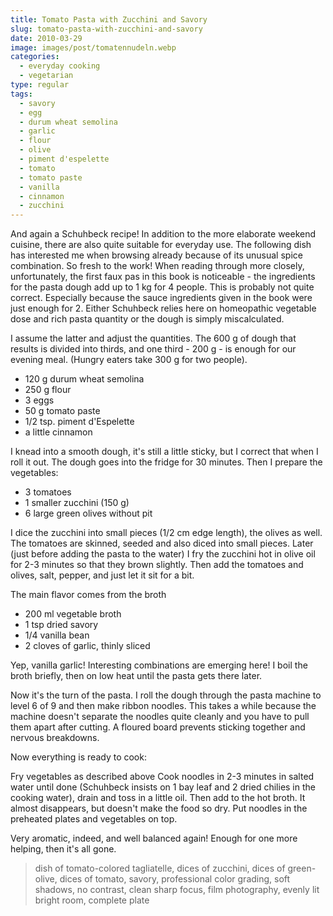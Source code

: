 ```yaml
---
title: Tomato Pasta with Zucchini and Savory
slug: tomato-pasta-with-zucchini-and-savory
date: 2010-03-29
image: images/post/tomatennudeln.webp
categories: 
  - everyday cooking
  - vegetarian
type: regular
tags: 
  - savory
  - egg
  - durum wheat semolina
  - garlic
  - flour
  - olive
  - piment d'espelette
  - tomato
  - tomato paste
  - vanilla
  - cinnamon
  - zucchini
---
```


And again a Schuhbeck recipe! In addition to the more elaborate weekend cuisine, there are also quite suitable for everyday use. The following dish has interested me when browsing already because of its unusual spice combination. So fresh to the work! When reading through more closely, unfortunately, the first faux pas in this book is noticeable - the ingredients for the pasta dough add up to 1 kg for 4 people. This is probably not quite correct. Especially because the sauce ingredients given in the book were just enough for 2. Either Schuhbeck relies here on homeopathic vegetable dose and rich pasta quantity or the dough is simply miscalculated.

I assume the latter and adjust the quantities. The 600 g of dough that results is divided into thirds, and one third - 200 g - is enough for our evening meal. (Hungry eaters take 300 g for two people).

* 120 g durum wheat semolina 
* 250 g flour 
* 3 eggs 
* 50 g tomato paste 
* 1/2 tsp. piment d'Espelette 
* a little cinnamon

I knead into a smooth dough, it's still a little sticky, but I correct that when I roll it out. The dough goes into the fridge for 30 minutes. Then I prepare the vegetables:

* 3 tomatoes 
* 1 smaller zucchini (150 g) 
* 6 large green olives without pit

I dice the zucchini into small pieces (1/2 cm edge length), the olives as well. The tomatoes are skinned, seeded and also diced into small pieces. Later (just before adding the pasta to the water) I fry the zucchini hot in olive oil for 2-3 minutes so that they brown slightly. Then add the tomatoes and olives, salt, pepper, and just let it sit for a bit.

The main flavor comes from the broth

* 200 ml vegetable broth 
* 1 tsp dried savory 
* 1/4 vanilla bean 
* 2 cloves of garlic, thinly sliced

Yep, vanilla garlic! Interesting combinations are emerging here! I boil the broth briefly, then on low heat until the pasta gets there later.

Now it's the turn of the pasta. I roll the dough through the pasta machine to level 6 of 9 and then make ribbon noodles. This takes a while because the machine doesn't separate the noodles quite cleanly and you have to pull them apart after cutting. A floured board prevents sticking together and nervous breakdowns.

Now everything is ready to cook:

Fry vegetables as described above Cook noodles in 2-3 minutes in salted water until done (Schuhbeck insists on 1 bay leaf and 2 dried chilies in the cooking water), drain and toss in a little oil. Then add to the hot broth. It almost disappears, but doesn't make the food so dry. Put noodles in the preheated plates and vegetables on top.

Very aromatic, indeed, and well balanced again! Enough for one more helping, then it's all gone.

> dish of tomato-colored tagliatelle, dices of zucchini, dices of green-olive, dices of tomato, savory, professional color grading, soft shadows, no contrast, clean sharp focus, film photography, evenly lit bright room, complete plate

